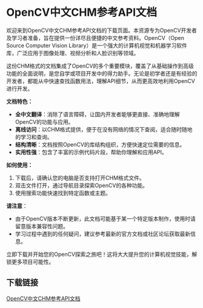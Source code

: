 # OpenCV中文CHM参考API文档

欢迎来到OpenCV中文CHM参考API文档的下载页面。本资源专为OpenCV开发者及学习者准备，旨在提供一份详尽且便捷的中文参考资料。OpenCV（Open Source Computer Vision Library）是一个强大的计算机视觉和机器学习软件库，广泛应用于图像处理、视频分析和人脸识别等领域。

这份CHM格式的文档集成了OpenCV的多个重要模块，覆盖了从基础操作到高级功能的全面说明，是您自学或项目开发中的得力助手。无论是初学者还是有经验的开发者，都能从中快速查找函数用法，理解API细节，从而更高效地利用OpenCV进行开发。

**文档特色：**
- **全中文翻译**：消除了语言障碍，让国内开发者能够更直接、准确地理解OpenCV的功能与应用。
- **离线访问**：以CHM格式提供，便于在没有网络的情况下查阅，适合随时随地的学习和查询。
- **结构清晰**：文档按照OpenCV的库结构组织，方便快速定位需要的信息。
- **实用性强**：包含了丰富的示例代码片段，帮助你理解和应用API。

**如何使用：**
1. 下载后，请确认您的电脑是否支持打开CHM格式文件。
2. 双击文件打开，通过导航目录探索OpenCV的各种功能。
3. 使用搜索功能快速找到特定函数或主题。

**请注意**：
- 由于OpenCV版本不断更新，此文档可能基于某一个特定版本制作，使用时请留意版本兼容性问题。
- 学习过程中遇到的任何疑问，建议参考最新的官方文档或社区论坛获取最新信息。

立即下载并开始您的OpenCV探索之旅吧！这将大大提升您的计算机视觉技能，解锁更多项目可能性。

## 下载链接

[OpenCV中文CHM参考API文档](https://pan.quark.cn/s/1bb63e89c553)